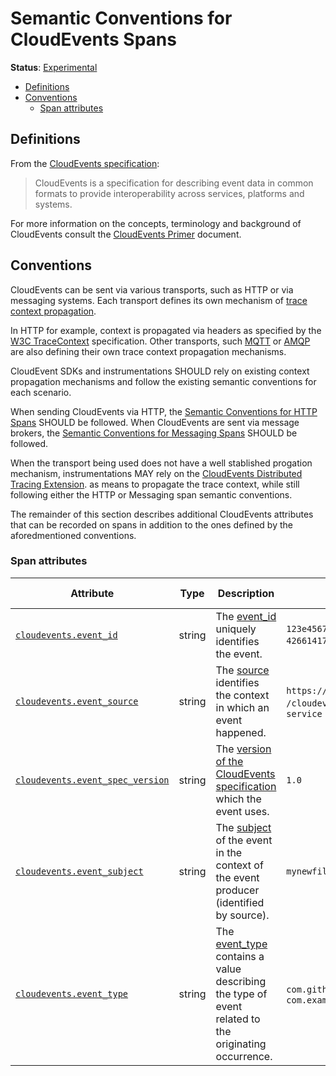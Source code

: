 <!--- Hugo front matter used to generate the website version of this page:
linkTitle: CloudEvents Spans
--->

# Semantic Conventions for CloudEvents Spans

**Status**: [Experimental][DocumentStatus]

<!-- prettier-ignore-start -->

<!-- toc -->

- [Definitions](#definitions)
- [Conventions](#conventions)
  - [Span attributes](#span-attributes)

<!-- tocstop -->

<!-- prettier-ignore-end -->

## Definitions

From the
[CloudEvents specification](https://github.com/cloudevents/spec/blob/v1.0.2/cloudevents/spec.md#overview):

> CloudEvents is a specification for describing event data in common formats
> to provide interoperability across services, platforms and systems.

For more information on the concepts, terminology and background of CloudEvents
consult the
[CloudEvents Primer](https://github.com/cloudevents/spec/blob/v1.0.2/cloudevents/primer.md)
document.

## Conventions

CloudEvents can be sent via various transports, such as HTTP or via messaging
systems. Each transport defines its own mechanism of
[trace context propagation](https://opentelemetry.io/docs/concepts/context-propagation/).

In HTTP for example, context is propagated via headers as specified by the
[W3C TraceContext](https://www.w3.org/TR/trace-context/) specification. Other
transports, such [MQTT](https://w3c.github.io/trace-context-mqtt/)
or [AMQP](https://w3c.github.io/trace-context-amqp/)
are also defining their own trace context propagation mechanisms.

CloudEvent SDKs and instrumentations SHOULD rely on existing context propagation
mechanisms and follow the existing semantic conventions for each scenario.

When sending CloudEvents via HTTP, the
[Semantic Conventions for HTTP Spans](../http/http-spans.md) SHOULD be followed.
When CloudEvents are sent via message brokers, the
[Semantic Conventions for Messaging Spans](../messaging/messaging-spans.md)
SHOULD be followed.

When the transport being used does not have a well stablished
progation mechanism, instrumentations MAY rely on the
[CloudEvents Distributed Tracing Extension](https://github.com/cloudevents/spec/blob/v1.0.2/cloudevents/extensions/distributed-tracing.md).
as means to propagate the trace context, while still following either the HTTP
or Messaging span semantic conventions.

The remainder of this section describes additional CloudEvents attributes
that can be recorded on spans in addition to the ones defined by
the aforedmentioned conventions.

### Span attributes

<!-- prettier-ignore-start -->
<!-- semconv cloudevents -->
<!-- NOTE: THIS TEXT IS AUTOGENERATED. DO NOT EDIT BY HAND. -->
<!-- see templates/registry/markdown/snippet.md.j2 -->
<!-- prettier-ignore-start -->
<!-- markdownlint-capture -->
<!-- markdownlint-disable -->

| Attribute  | Type | Description  | Examples  | [Requirement Level](https://opentelemetry.io/docs/specs/semconv/general/attribute-requirement-level/) | Stability |
|---|---|---|---|---|---|
| [`cloudevents.event_id`](/docs/attributes-registry/cloudevents.md) | string | The [event_id](https://github.com/cloudevents/spec/blob/v1.0.2/cloudevents/spec.md#id) uniquely identifies the event. | `123e4567-e89b-12d3-a456-426614174000`; `0001` | `Required` | ![Experimental](https://img.shields.io/badge/-experimental-blue) |
| [`cloudevents.event_source`](/docs/attributes-registry/cloudevents.md) | string | The [source](https://github.com/cloudevents/spec/blob/v1.0.2/cloudevents/spec.md#source-1) identifies the context in which an event happened. | `https://github.com/cloudevents`; `/cloudevents/spec/pull/123`; `my-service` | `Required` | ![Experimental](https://img.shields.io/badge/-experimental-blue) |
| [`cloudevents.event_spec_version`](/docs/attributes-registry/cloudevents.md) | string | The [version of the CloudEvents specification](https://github.com/cloudevents/spec/blob/v1.0.2/cloudevents/spec.md#specversion) which the event uses. | `1.0` | `Recommended` | ![Experimental](https://img.shields.io/badge/-experimental-blue) |
| [`cloudevents.event_subject`](/docs/attributes-registry/cloudevents.md) | string | The [subject](https://github.com/cloudevents/spec/blob/v1.0.2/cloudevents/spec.md#subject) of the event in the context of the event producer (identified by source). | `mynewfile.jpg` | `Recommended` | ![Experimental](https://img.shields.io/badge/-experimental-blue) |
| [`cloudevents.event_type`](/docs/attributes-registry/cloudevents.md) | string | The [event_type](https://github.com/cloudevents/spec/blob/v1.0.2/cloudevents/spec.md#type) contains a value describing the type of event related to the originating occurrence. | `com.github.pull_request.opened`; `com.example.object.deleted.v2` | `Recommended` | ![Experimental](https://img.shields.io/badge/-experimental-blue) |


<!-- markdownlint-restore -->
<!-- prettier-ignore-end -->
<!-- END AUTOGENERATED TEXT -->
<!-- endsemconv -->
<!-- prettier-ignore-end -->

[DocumentStatus]: https://opentelemetry.io/docs/specs/otel/document-status
